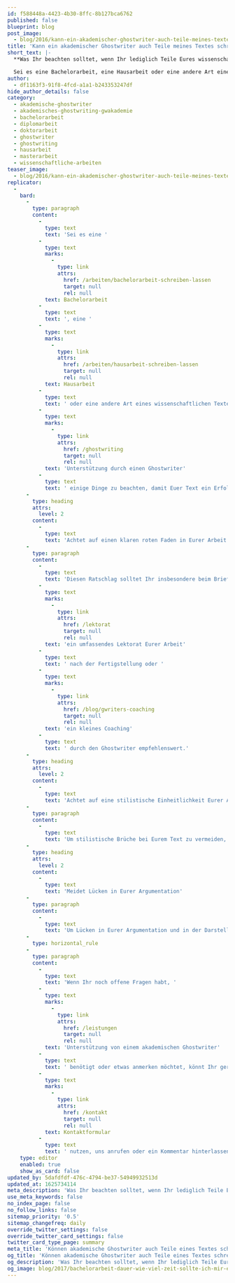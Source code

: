 ```yaml
---
id: f588448a-4423-4b30-8ffc-8b127bca6762
published: false
blueprint: blog
post_image:
  - blog/2016/kann-ein-akademischer-ghostwriter-auch-teile-meines-textes-schreiben/bachelorarbeit-im-unternehmen-schreiben-(2).png
title: 'Kann ein akademischer Ghostwriter auch Teile meines Textes schreiben?'
short_text: |-
  **Was Ihr beachten solltet, wenn Ihr lediglich Teile Eures wissenschaftlichen Textes durch akademische Ghostwriter schreiben lasst.**

  Sei es eine Bachelorarbeit, eine Hausarbeit oder eine andere Art eines wissenschaftlichen Textes - Hilfe von einem Ghostwriter könnt Ihr zu jedem Zeitpunkt Eures Schreibprozesses beanspruchen. Unserer Erfahrung nach gibt es bei der punktuellen Unterstützung durch einen Ghostwriter einige Dinge zu beachten, damit Euer Text ein Erfolg wird...
author:
  - df1163f3-91f8-4fcd-a1a1-b243353247df
hide_author_details: false
category:
  - akademische-ghostwriter
  - akademisches-ghostwriting-gwakademie
  - bachelorarbeit
  - diplomarbeit
  - doktorarbeit
  - ghostwriter
  - ghostwriting
  - hausarbeit
  - masterarbeit
  - wissenschaftliche-arbeiten
teaser_image:
  - blog/2016/kann-ein-akademischer-ghostwriter-auch-teile-meines-textes-schreiben/bachelorarbeit-im-unternehmen-schreiben-(2).png
replicator:
  -
    bard:
      -
        type: paragraph
        content:
          -
            type: text
            text: 'Sei es eine '
          -
            type: text
            marks:
              -
                type: link
                attrs:
                  href: /arbeiten/bachelorarbeit-schreiben-lassen
                  target: null
                  rel: null
            text: Bachelorarbeit
          -
            type: text
            text: ', eine '
          -
            type: text
            marks:
              -
                type: link
                attrs:
                  href: /arbeiten/hausarbeit-schreiben-lassen
                  target: null
                  rel: null
            text: Hausarbeit
          -
            type: text
            text: ' oder eine andere Art eines wissenschaftlichen Textes - Hilfe von einem Ghostwriter könnt Ihr zu jedem Zeitpunkt Eures Schreibprozesses beanspruchen. Unserer Erfahrung nach gibt es bei der punktuellen '
          -
            type: text
            marks:
              -
                type: link
                attrs:
                  href: /ghostwriting
                  target: null
                  rel: null
            text: 'Unterstützung durch einen Ghostwriter'
          -
            type: text
            text: ' einige Dinge zu beachten, damit Euer Text ein Erfolg wird.'
      -
        type: heading
        attrs:
          level: 2
        content:
          -
            type: text
            text: 'Achtet auf einen klaren roten Faden in Eurer Arbeit und dem Ghostwriter-Teil'
      -
        type: paragraph
        content:
          -
            type: text
            text: 'Diesen Ratschlag solltet Ihr insbesondere beim Briefing an den Ghostwriter beachten. Teilt ihm genau mit, welches Ziel Ihr mit Eurer Arbeit verfolgt und, wenn möglich, wie Ihr Euch den Inhalt seines Teils vorstellt. Natürlich könnt Ihr dem akademischen Ghostwriter auch eine "freie Hand" gewähren und ihn eigenständig über den Inhalt entscheiden lassen. In so einem Falle ist jedoch '
          -
            type: text
            marks:
              -
                type: link
                attrs:
                  href: /lektorat
                  target: null
                  rel: null
            text: 'ein umfassendes Lektorat Eurer Arbeit'
          -
            type: text
            text: ' nach der Fertigstellung oder '
          -
            type: text
            marks:
              -
                type: link
                attrs:
                  href: /blog/gwriters-coaching
                  target: null
                  rel: null
            text: 'ein kleines Coaching'
          -
            type: text
            text: ' durch den Ghostwriter empfehlenswert.'
      -
        type: heading
        attrs:
          level: 2
        content:
          -
            type: text
            text: 'Achtet auf eine stilistische Einheitlichkeit Eurer Arbeit'
      -
        type: paragraph
        content:
          -
            type: text
            text: 'Um stilistische Brüche bei Eurem Text zu vermeiden, ist auch an dieser Stelle ein genaues Briefing an den Ghostwriter sehr wichtig. Dies bezieht sich nicht nur auf Euren Schreibstil, sondern auch die Art zu zitieren, die Wahl bestimmter Quellen und andere Formalia. Zusätzlich dazu kann auch hier ein umfassendes Lektorat empfehlenswert sein, welches Ihr am Ende Eures Schreibprozesses für die gesamte Ausarbeitung bestellen könnt.'
      -
        type: heading
        attrs:
          level: 2
        content:
          -
            type: text
            text: 'Meidet Lücken in Eurer Argumentation'
      -
        type: paragraph
        content:
          -
            type: text
            text: 'Um Lücken in Eurer Argumentation und in der Darstellung zu vermeiden, ist es für Euch wichtig, einen konkreten Plan über den Inhalt der Arbeit zu erstellen und den akademischen Ghostwriter in diesen Plan einzuweihen. Gerne kann dieser Euch auch beratend zur Seite stehen.'
      -
        type: horizontal_rule
      -
        type: paragraph
        content:
          -
            type: text
            text: 'Wenn Ihr noch offene Fragen habt, '
          -
            type: text
            marks:
              -
                type: link
                attrs:
                  href: /leistungen
                  target: null
                  rel: null
            text: 'Unterstützung von einem akademischen Ghostwriter'
          -
            type: text
            text: ' benötigt oder etwas anmerken möchtet, könnt Ihr gerne unser '
          -
            type: text
            marks:
              -
                type: link
                attrs:
                  href: /kontakt
                  target: null
                  rel: null
            text: Kontaktformular
          -
            type: text
            text: ' nutzen, uns anrufen oder ein Kommentar hinterlassen!'
    type: editor
    enabled: true
    show_as_card: false
updated_by: 5dafdfdf-476c-4794-be37-54949932513d
updated_at: 1625734114
meta_description: 'Was Ihr beachten solltet, wenn Ihr lediglich Teile Eures wissenschaftlichen Textes durch akademische Ghostwriter schreiben lasst.'
use_meta_keywords: false
no_index_page: false
no_follow_links: false
sitemap_priority: '0.5'
sitemap_changefreq: daily
override_twitter_settings: false
override_twitter_card_settings: false
twitter_card_type_page: summary
meta_title: 'Können akademische Ghostwriter auch Teile eines Textes schreiben?'
og_title: 'Können akademische Ghostwriter auch Teile eines Textes schreiben?'
og_description: 'Was Ihr beachten solltet, wenn Ihr lediglich Teile Eures wissenschaftlichen Textes durch akademische Ghostwriter schreiben lasst.'
og_image: blog/2017/bachelorarbeit-dauer-wie-viel-zeit-sollte-ich-mir-einplanen/bachelorarbeit-im-unternehmen-schreiben.png
---
```

